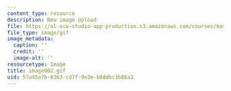```yaml
---
content_type: resource
description: New image Upload
file: https://ol-ocw-studio-app-production.s3.amazonaws.com/courses/mas-962-special-topics-new-textiles-spring-2010/57a45a7b0363cd7f9e3eb8ddbc3b88a3_image002.gif
file_type: image/gif
image_metadata:
  caption: ''
  credit: ''
  image-alt: ''
resourcetype: Image
title: image002.gif
uid: 57a45a7b-0363-cd7f-9e3e-b8ddbc3b88a3
---
```

